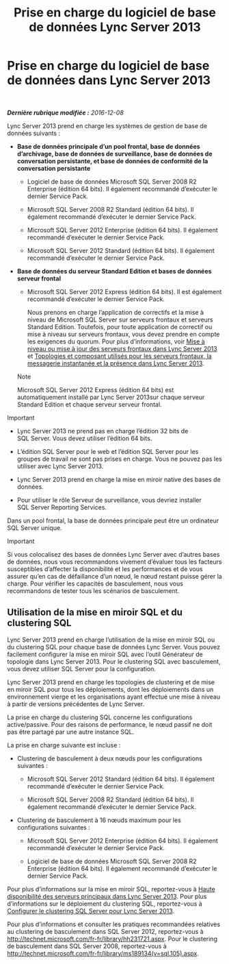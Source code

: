﻿---
title: Prise en charge du logiciel de base de données Lync Server 2013
TOCTitle: Prise en charge du logiciel de base de données
ms:assetid: e05d0032-bbea-4e61-987d-d07b1c045fd5
ms:mtpsurl: https://technet.microsoft.com/fr-fr/library/Gg398990(v=OCS.15)
ms:contentKeyID: 49299106
ms.date: 12/10/2016
mtps_version: v=OCS.15
ms.translationtype: HT
---

# Prise en charge du logiciel de base de données dans Lync Server 2013

 

_**Dernière rubrique modifiée :** 2016-12-08_

Lync Server 2013 prend en charge les systèmes de gestion de base de données suivants :

  - **Base de données principale d’un pool frontal, base de données d’archivage, base de données de surveillance, base de données de conversation persistante, et base de données de conformité de la conversation persistante**
    
      - Logiciel de base de données Microsoft SQL Server 2008 R2 Enterprise (édition 64 bits). Il également recommandé d’exécuter le dernier Service Pack.
    
      - Microsoft SQL Server 2008 R2 Standard (édition 64 bits). Il également recommandé d’exécuter le dernier Service Pack.
    
      - Microsoft SQL Server 2012 Enterprise (édition 64 bits). Il également recommandé d’exécuter le dernier Service Pack.
    
      - Microsoft SQL Server 2012 Standard (édition 64 bits). Il également recommandé d’exécuter le dernier Service Pack.

  - **Base de données du serveur Standard Edition et bases de données serveur frontal**
    
      - Microsoft SQL Server 2012 Express (édition 64 bits). Il est également recommandé d’exécuter le dernier Service Pack.
        
        Nous prenons en charge l’application de correctifs et la mise à niveau de Microsoft SQL Server sur serveurs frontaux et serveurs Standard Edition. Toutefois, pour toute application de correctif ou mise à niveau sur serveurs frontaux, vous devez prendre en compte les exigences du quorum. Pour plus d’informations, voir [Mise à niveau ou mise à jour des serveurs frontaux dans Lync Server 2013](lync-server-2013-upgrade-or-update-front-end-servers.md) et [Topologies et composant utilisés pour les serveurs frontaux, la messagerie instantanée et la présence dans Lync Server 2013](lync-server-2013-topologies-and-components-for-front-end-servers-instant-messaging-and-presence.md).
    
    > [!NOTE]  
    > Microsoft SQL Server 2012 Express (édition 64 bits) est automatiquement installé par Lync Server 2013sur chaque serveur Standard Edition et chaque serveur serveur frontal.

> [!IMPORTANT]  
> <ul>
> <li><p>Lync Server 2013 ne prend pas en charge l’édition 32 bits de SQL Server. Vous devez utiliser l’édition 64 bits.</p></li>
> <li><p>L’édition SQL Server pour le web et l’édition SQL Server pour les groupes de travail ne sont pas prises en charge. Vous ne pouvez pas les utiliser avec Lync Server 2013.</p></li>
> <li><p>Lync Server 2013 prend en charge la mise en miroir native des bases de données.</p></li>
> <li><p>Pour utiliser le rôle Serveur de surveillance, vous devriez installer SQL Server Reporting Services.</p></li></ul>


Dans un pool frontal, la base de données principale peut être un ordinateur SQL Server unique.

> [!IMPORTANT]  
> Si vous colocalisez des bases de données Lync Server avec d’autres bases de données, nous vous recommandons vivement d’évaluer tous les facteurs susceptibles d’affecter la disponibilité et les performances et de vous assurer qu’en cas de défaillance d’un nœud, le nœud restant puisse gérer la charge. Pour vérifier les capacités de basculement, nous vous recommandons de tester tous les scénarios de basculement.

## Utilisation de la mise en miroir SQL et du clustering SQL

Lync Server 2013 prend en charge l’utilisation de la mise en miroir SQL ou du clustering SQL pour chaque base de données Lync Server. Vous pouvez facilement configurer la mise en miroir SQL avec l’outil Générateur de topologie dans Lync Server 2013. Pour le clustering SQL avec basculement, vous devez utiliser SQL Server pour la configuration.

Lync Server 2013 prend en charge les topologies de clustering et de mise en miroir SQL pour tous les déploiements, dont les déploiements dans un environnement vierge et les organisations ayant effectué une mise à niveau à partir de versions précédentes de Lync Server.

La prise en charge du clustering SQL concerne les configurations active/passive. Pour des raisons de performance, le nœud passif ne doit pas être partagé par une autre instance SQL.

La prise en charge suivante est incluse :

  - Clustering de basculement à deux nœuds pour les configurations suivantes :
    
      - Microsoft SQL Server 2012 Standard (édition 64 bits). Il également recommandé d’exécuter le dernier Service Pack.
    
      - Microsoft SQL Server 2008 R2 Standard (édition 64 bits). Il également recommandé d’exécuter le dernier Service Pack.

  - Clustering de basculement à 16 nœuds maximum pour les configurations suivantes :
    
      - Microsoft SQL Server 2012 Enterprise (édition 64 bits). Il également recommandé d’exécuter le dernier Service Pack.
    
      - Logiciel de base de données Microsoft SQL Server 2008 R2 Enterprise (édition 64 bits). Il également recommandé d’exécuter le dernier Service Pack.

Pour plus d’informations sur la mise en miroir SQL, reportez-vous à [Haute disponibilité des serveurs principaux dans Lync Server 2013](lync-server-2013-back-end-server-high-availability.md). Pour plus d’informations sur le déploiement du clustering SQL, reportez-vous à [Configurer le clustering SQL Server pour Lync Server 2013](lync-server-2013-configure-sql-server-clustering.md).

Pour plus d’informations et consulter les pratiques recommandées relatives au clustering de basculement dans SQL Server 2012, reportez-vous à <http://technet.microsoft.com/fr-fr/library/hh231721.aspx>. Pour le clustering de basculement dans SQL Server 2008, reportez-vous à <http://technet.microsoft.com/fr-fr/library/ms189134(v=sql.105).aspx>.

